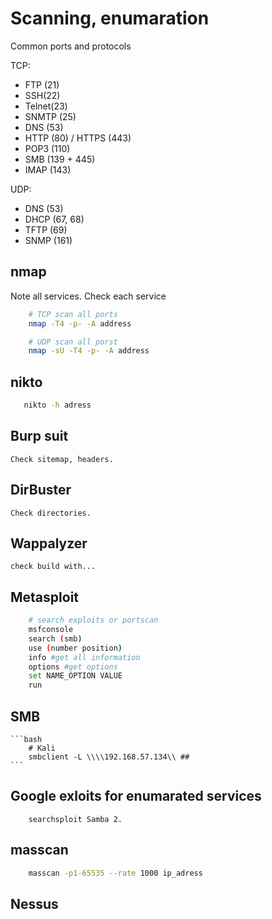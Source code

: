 # Scanning, enumaration

Common ports and protocols

TCP:
- FTP (21)
- SSH(22)
- Telnet(23)
- SNMTP (25)
- DNS (53)
- HTTP (80) / HTTPS (443)
- POP3 (110)
- SMB (139 + 445)
- IMAP (143)

UDP:
- DNS (53)
- DHCP (67, 68)
- TFTP (69)
- SNMP (161)

## nmap

Note all services. Check each service

```bash
    # TCP scan all ports
    nmap -T4 -p- -A address

    # UDP scan all porst
    nmap -sU -T4 -p- -A address
```

## nikto

```bash
   nikto -h adress
```

## Burp suit
    Check sitemap, headers.

## DirBuster
    Check directories.

## Wappalyzer
    check build with...

## Metasploit

```bash
    # search exploits or portscan
    msfconsole
    search (smb)
    use (number position)
    info #get all information
    options #get options
    set NAME_OPTION VALUE
    run
```


## SMB
    ```bash
        # Kali
        smbclient -L \\\\192.168.57.134\\ ##
    ```

## Google exloits for enumarated services

```
    searchsploit Samba 2.
```

## masscan 

```bash
    masscan -p1-65535 --rate 1000 ip_adress
```

## Nessus